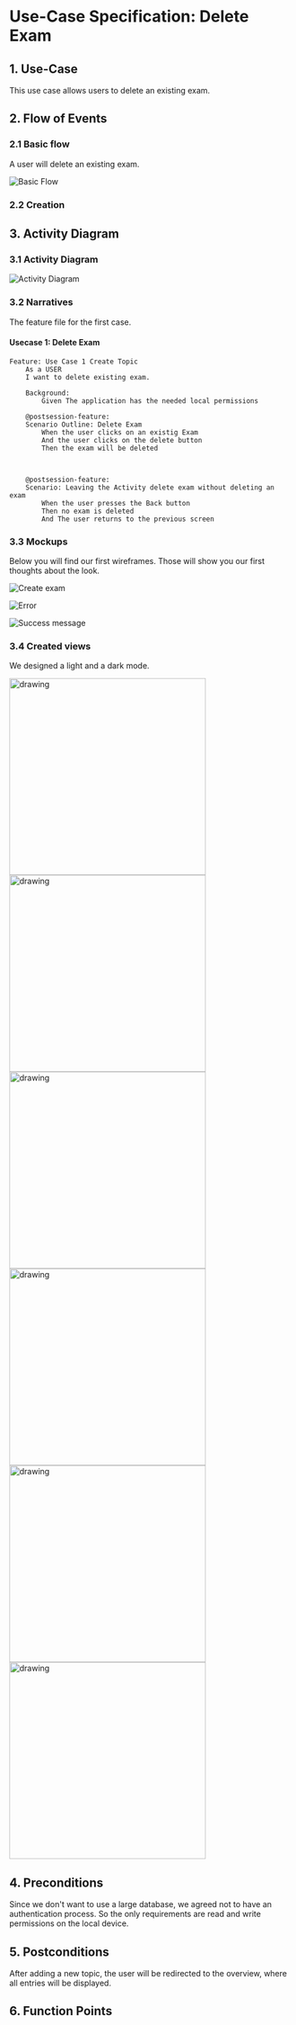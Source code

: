 # Use-Case Specification: Delete Exam

## 1. Use-Case
This use case allows users to delete an existing exam.

## 2. Flow of Events
### 2.1 Basic flow
A user will delete an existing exam. 

![Basic Flow](https://github.com/nEXam-App/nEXam-doc/blob/main/diagrams/basic%20flow.jpg)

### 2.2 Creation

## 3. Activity Diagram
### 3.1 Activity Diagram
![Activity Diagram](https://github.com/nEXam-App/nEXam-doc/blob/main/diagrams/activity_diagram_CreateExam.jpg)

### 3.2 Narratives
The feature file for the first case.
#### Usecase 1: Delete Exam
```Gherkin
Feature: Use Case 1 Create Topic
    As a USER 
    I want to delete existing exam.

    Background:
        Given The application has the needed local permissions

    @postsession-feature:
    Scenario Outline: Delete Exam
        When the user clicks on an existig Exam
        And the user clicks on the delete button
        Then the exam will be deleted

       

    @postsession-feature:
    Scenario: Leaving the Activity delete exam without deleting an exam
        When the user presses the Back button 
        Then no exam is deleted
        And The user returns to the previous screen
```

### 3.3 Mockups

Below you will find our first wireframes. Those will show you our first thoughts about the look.

![Create exam](https://github.com/nEXam-App/nEXam-doc/blob/main/wireframes/create%20edit%20exam.PNG)

![Error](https://github.com/nEXam-App/nEXam-doc/blob/main/wireframes/error.PNG)

![Success message](https://github.com/nEXam-App/nEXam-doc/blob/main/wireframes/success%20message.PNG)

### 3.4 Created views

We designed a light and a dark mode.

<img src="https://github.com/nEXam-App/nEXam-doc/blob/main/wireframes/create%20exam.png" alt="drawing" width="350"/>
<img src="https://github.com/nEXam-App/nEXam-doc/blob/main/wireframes/create%20exam%20light.png" alt="drawing" width="350"/>
<img src="https://github.com/nEXam-App/nEXam-doc/blob/main/wireframes/examError_dark.png" alt="drawing" width="350"/>
<img src="https://github.com/nEXam-App/nEXam-doc/blob/main/wireframes/examError_light.png" alt="drawing" width="350"/>
<img src="https://github.com/nEXam-App/nEXam-doc/blob/main/wireframes/examSuccess_dark.png" alt="drawing" width="350"/>
<img src="https://github.com/nEXam-App/nEXam-doc/blob/main/wireframes/examSuccess_ligt.png" alt="drawing" width="350"/>

## 4. Preconditions

Since we don't want to use a large database, we agreed not to have an authentication process. So the only requirements are read and write permissions on the local device.

## 5. Postconditions
After adding a new topic, the user will be redirected to the overview, where all entries will be displayed.

## 6. Function Points
[//]: <Domain Characteristic Table>

[//]: <Complexity Adjustment Table>
